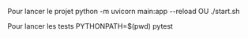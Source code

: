 Pour lancer le projet
python -m uvicorn main:app --reload
OU
./start.sh

Pour lancer les tests
PYTHONPATH=$(pwd) pytest
